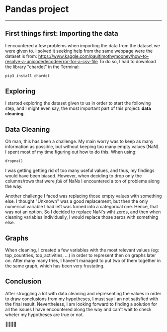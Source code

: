 # Pandas project

---------------------------------------------

## First things first: Importing the data
I encountered a few problems when importing the data from the dataset we were given to.
I solved it seeking help from the same webpage were the dataset is from: https://www.kaggle.com/paultimothymooney/how-to-resolve-a-unicodedecodeerror-for-a-csv-file
To do so, I had to download the library "chardet" in the Terminal:

```bash
pip3 install chardet
```

## Exploring
I started exploring the dataset given to us in order to start the following step, and I might even say, the most important part of this project: **data cleaning**.

## Data Cleaning
Oh man, this has been a challenge. My main worry was to keep as many information as possible, but without keeping too many empty values (NaN). I spent most of my time figuring out how to do this.
When using:
```python
dropna()
```
I was getting getting rid of too many useful values, and thus, my findings would have been biased.
However, when deciding to drop only the columns/rows that were *full* of NaNs I encountered a ton of problems along the way.

Another challenge I faced was replacing those empty values with something else. I thought "Unknown" was a good replacement, but then the only numerical variable I had left was turned into a categorical one. Hence, that was not an option. So I decided to replace NaN's wiht zeros, and then when cleaning variables individually, I would replace those zeros with something else.

## Graphs
When cleaning, I created a few variables with the most relevant values (eg: top_countries, top_activities, ...) in order to represent then on graphs later on. After many many tries, I haven't managed to put two of them together in the same graph, which has been very frustating.

## Conclusion
After struggling a lot with data cleaning and representing the values in order to draw conclusions from my hypotheses, I must say I an not satisfied with the final result. Nevertheless, I am looking forward to finding a solution for all the issues I have encountered along the way and can't wait to check wheter my hypotheses are true or not.


🦈🙅🏼‍♀️
